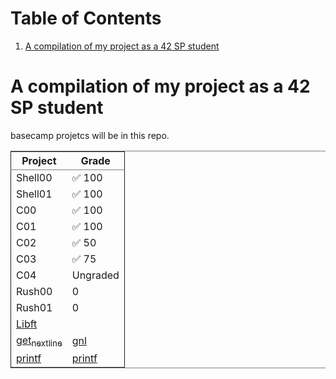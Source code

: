 
# Table of Contents

1.  [A compilation of my project as a 42 SP student](#org30b9424)


<a id="org30b9424"></a>

# A compilation of my project as a 42 SP student

basecamp projetcs will be in this repo.

<table border="2" cellspacing="0" cellpadding="6" rules="groups" frame="hsides">


<colgroup>
<col  class="org-left" />

<col  class="org-left" />
</colgroup>
<thead>
<tr>
<th scope="col" class="org-left">Project</th>
<th scope="col" class="org-left">Grade</th>
</tr>
</thead>

<tbody>
<tr>
<td class="org-left">Shell00</td>
<td class="org-left">✅ 100</td>
</tr>


<tr>
<td class="org-left">Shell01</td>
<td class="org-left">✅ 100</td>
</tr>


<tr>
<td class="org-left">C00</td>
<td class="org-left">✅ 100</td>
</tr>


<tr>
<td class="org-left">C01</td>
<td class="org-left">✅ 100</td>
</tr>


<tr>
<td class="org-left">C02</td>
<td class="org-left">✅  50</td>
</tr>


<tr>
<td class="org-left">C03</td>
<td class="org-left">✅   75</td>
</tr>


<tr>
<td class="org-left">C04</td>
<td class="org-left">Ungraded</td>
</tr>


<tr>
<td class="org-left">Rush00</td>
<td class="org-left">0</td>
</tr>


<tr>
<td class="org-left">Rush01</td>
<td class="org-left">0</td>
</tr>


<tr>
<td class="org-left"><a href="https://github.com/xinove1/libft">Libft</a></td>
<td class="org-left">&#xa0;</td>
</tr>


<tr>
<td class="org-left"><a href="https://github.com/xinove1/get_next_line">get<sub>next</sub><sub>line</sub></a></td>
<td class="org-left"><a href="https://badge42.herokuapp.com/api/project/nthomas-/get_next_line">gnl</a></td>
</tr>


<tr>
<td class="org-left"><a href="https://github.com/xinove1/printf">printf</a></td>
<td class="org-left"><a href="https://badge42.herokuapp.com/api/project/nthomas-/ft_printf">printf</a></td>
</tr>
</tbody>
</table>


